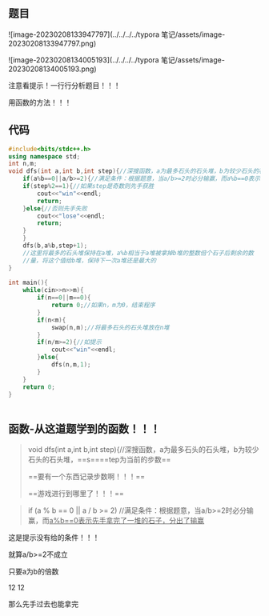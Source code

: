 ## 题目

![image-20230208133947797](../../../../typora 笔记/assets/image-20230208133947797.png)

![image-20230208134005193](../../../../typora 笔记/assets/image-20230208134005193.png)

注意看提示！一行行分析题目！！！ 

用函数的方法！！！

## 代码

```c++
#include<bits/stdc++.h>
using namespace std;
int n,m;
void dfs(int a,int b,int step){//深搜函数，a为最多石头的石头堆，b为较少石头的石头堆，step为当前的步数
	if(a%b==0||a/b>=2){//满足条件：根据题意，当a/b>=2时必分输赢，而a%b==0表示拿完了一堆的石子，分出了输赢
	if(step%2==1){//如果step是奇数则先手获胜
		cout<<"win"<<endl;
		return;
	}else{//否则先手失败
		cout<<"lose"<<endl;
		return;
	}
	}
	dfs(b,a%b,step+1);
	//这里将最多的石头堆保持在a堆，a%b相当于a堆被拿掉b堆的整数倍个石子后剩余的数
	//量，将这个值给b堆，保持下一次a堆还是最大的
}
 
int main(){
	while(cin>>n>>m){
		if(n==0||m==0){
			return 0;//如果n，m为0，结束程序
		} 
		if(n<m){
			swap(n,m);//将最多石头的石头堆放在n堆
		}
		if(n/m>=2){//如提示
			cout<<"win"<<endl;
		}else{
			dfs(n,m,1);
		} 
	}
	return 0;
}
 
```

## 函数-从这道题学到的函数！！！

> void dfs(int a,int b,int step){//深搜函数，a为最多石头的石头堆，b为较少石头的石头堆，==s====tep为当前的步数==
>
> ==要有一个东西记录步数啊！！！==
>
> ==游戏进行到哪里了！！！==

>  if (a % b == 0 || a / b >= 2)
>      //满足条件：根据题意，当a/b>=2时必分输赢，而<u>a%b==0表示先手拿完了一堆的石子，分出了输赢</u>

这是提示没有给的条件！！！

就算a/b>=2不成立

只要a为b的倍数

12 12

那么先手过去也能拿完 